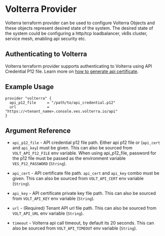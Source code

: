 # Volterra Provider

Volterra terraform provider can be used to configure Volterra Objects and these objects represent desired state of the system. The desired state of the system could be configuring a http/tcp loadbalancer, vk8s cluster, service mesh, enabling api security etc.


## Authenticating to Volterra

Volterra terraform provider supports authenticating to Volterra using API Credential P12 file. Learn more on [how to generate api certificate](https://volterra.io/docs/how-to/user-mgmt/credentials).


## Example Usage

```hcl
provider "volterra" {
  api_p12_file     = "/path/to/api_credential.p12"
  url              = "https://<tenant_name>.console.ves.volterra.io/api"
}
```


## Argument Reference

* `api_p12_file` - API credential p12 file path. Either api p12 file or (`api_cert` and `api_key`) must be given. This can also be sourced from `VOLT_API_P12_FILE` env variable. When using api_p12_file, password for the p12 file must be passed as the environment variable `VES_P12_PASSWORD` (`String`).

* `api_cert` - API certificate file path. `api_cert` and `api_key` combo must be given. This can also be sourced from `VOLT_API_CERT` env variable (`String`).

* `api_key` - API certificate private key file path. This can also be sourced from `VOLT_API_KEY` env variable (`String`).

* `url` - (Required) Tenant API url file path. This can also be sourced from `VOLT_API_URL` env variable (`String`).

* `timeout` - Volterra api call timeout, by default its 20 seconds. This can also be sourced from `VOLT_API_TIMEOUT` env variable (`String`).
